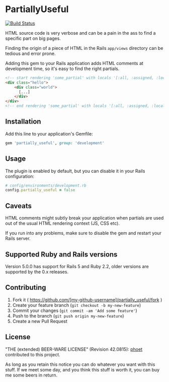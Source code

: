 # PartiallyUseful

[![Build Status](https://img.shields.io/travis/phoet/partially_useful/master.svg)](https://travis-ci.org/phoet/partially_useful)

HTML source code is very verbose and can be a pain in the ass to find a specific part on big pages.

Finding the origin of a piece of HTML in the Rails `app/views` directory can be tedious and error prone.

Adding this gem to your Rails application adds HTML comments at development time, so it's easy to find the right partials.

```html
<!-- start rendering 'some_partial' with locals '[:all, :assigned, :locals]'-->
<div class="hello">
    <div class="world">
      [...]
    </div>
</div>
<!-- end rendering 'some_partial' with locals '[:all, :assigned, :locals]'-->
```

## Installation

Add this line to your application's Gemfile:

```ruby
gem 'partially_useful', group: 'development'
```

## Usage

The plugin is enabled by default, but you can disable it in your Rails configuration:

```ruby
# config/environments/development.rb
config.partially_useful = false
```

## Caveats

HTML comments might subtly break your application when partials are used out of the usual HTML rendering context (JS, CSS etc).

If you run into any problems, make sure to disable the gem and restart your Rails server.

## Supported Ruby and Rails versions

Version 5.0.0 has support for Rails 5 and Ruby 2.2, older versions are supported by the 0.x releases.

## Contributing

1. Fork it ( https://github.com/[my-github-username]/partially_useful/fork )
2. Create your feature branch (`git checkout -b my-new-feature`)
3. Commit your changes (`git commit -am 'Add some feature'`)
4. Push to the branch (`git push origin my-new-feature`)
5. Create a new Pull Request

## License

"THE (extended) BEER-WARE LICENSE" (Revision 42.0815): [phoet](mailto:ps@nofail.de) contributed to this project.

As long as you retain this notice you can do whatever you want with this stuff.
If we meet some day, and you think this stuff is worth it, you can buy me some beers in return.
